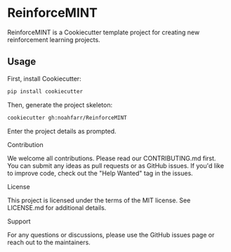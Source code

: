 # ReinforceMINT

ReinforceMINT is a Cookiecutter template project for creating new reinforcement learning projects.

## Usage 

First, install Cookiecutter:

```bash
pip install cookiecutter 
```

Then, generate the project skeleton:

```bash
cookiecutter gh:noahfarr/ReinforceMINT
```
Enter the project details as prompted.


Contribution

We welcome all contributions. Please read our CONTRIBUTING.md first. You can submit any ideas as pull requests or as GitHub issues. If you'd like to improve code, check out the "Help Wanted" tag in the issues.

License

This project is licensed under the terms of the MIT license. See LICENSE.md for additional details.

Support

For any questions or discussions, please use the GitHub issues page or reach out to the maintainers.
